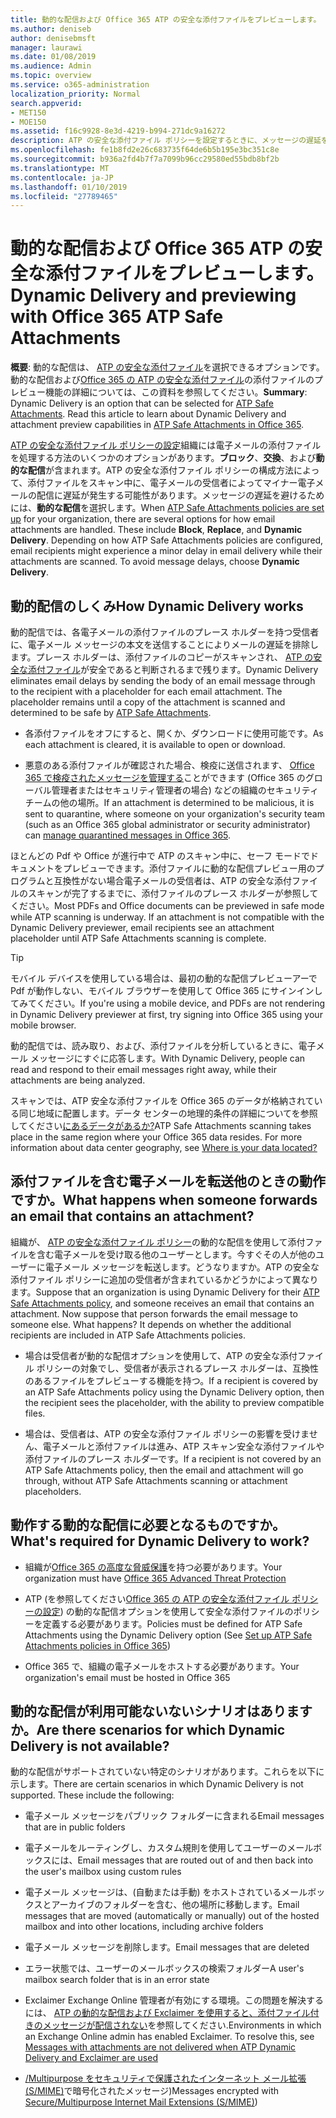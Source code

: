 ```yaml
---
title: 動的な配信および Office 365 ATP の安全な添付ファイルをプレビューします。
ms.author: deniseb
author: denisebmsft
manager: laurawi
ms.date: 01/08/2019
ms.audience: Admin
ms.topic: overview
ms.service: o365-administration
localization_priority: Normal
search.appverid:
- MET150
- MOE150
ms.assetid: f16c9928-8e3d-4219-b994-271dc9a16272
description: ATP の安全な添付ファイル ポリシーを設定するときに、メッセージの遅延を回避し、スキャンされている添付ファイルをプレビューするのにはユーザーを有効にする動的な配信を選択します。
ms.openlocfilehash: fe1b8fd2e26c683735f64de6b5b195e3bc351c8e
ms.sourcegitcommit: b936a2fd4b7f7a7099b96cc29580ed55bdb8bf2b
ms.translationtype: MT
ms.contentlocale: ja-JP
ms.lasthandoff: 01/10/2019
ms.locfileid: "27789465"
---
```

# <a name="dynamic-delivery-and-previewing-with-office-365-atp-safe-attachments"></a><span data-ttu-id="046c9-103">動的な配信および Office 365 ATP の安全な添付ファイルをプレビューします。</span><span class="sxs-lookup"><span data-stu-id="046c9-103">Dynamic Delivery and previewing with Office 365 ATP Safe Attachments</span></span>

<span data-ttu-id="046c9-p101">**概要**: 動的な配信は、 [ATP の安全な添付ファイル](atp-safe-attachments.md)を選択できるオプションです。動的な配信および[Office 365 の ATP の安全な添付ファイル](atp-safe-attachments.md)の添付ファイルのプレビュー機能の詳細については、この資料を参照してください。</span><span class="sxs-lookup"><span data-stu-id="046c9-p101">**Summary**: Dynamic Delivery is an option that can be selected for [ATP Safe Attachments](atp-safe-attachments.md). Read this article to learn about Dynamic Delivery and attachment preview capabilities in [ATP Safe Attachments in Office 365](atp-safe-attachments.md).</span></span>

<span data-ttu-id="046c9-p102">[ATP の安全な添付ファイル ポリシーの設定](set-up-atp-safe-attachments-policies.md)組織には電子メールの添付ファイルを処理する方法のいくつかのオプションがあります。**ブロック**、**交換**、および**動的な配信**が含まれます。ATP の安全な添付ファイル ポリシーの構成方法によって、添付ファイルをスキャン中に、電子メールの受信者によってマイナー電子メールの配信に遅延が発生する可能性があります。メッセージの遅延を避けるためには、**動的な配信**を選択します。</span><span class="sxs-lookup"><span data-stu-id="046c9-p102">When [ATP Safe Attachments policies are set up](set-up-atp-safe-attachments-policies.md) for your organization, there are several options for how email attachments are handled. These include **Block**, **Replace**, and **Dynamic Delivery**. Depending on how ATP Safe Attachments policies are configured, email recipients might experience a minor delay in email delivery while their attachments are scanned. To avoid message delays, choose **Dynamic Delivery**.</span></span>
  
## <a name="how-dynamic-delivery-works"></a><span data-ttu-id="046c9-110">動的配信のしくみ</span><span class="sxs-lookup"><span data-stu-id="046c9-110">How Dynamic Delivery works</span></span>
  
<span data-ttu-id="046c9-p103">動的配信では、各電子メールの添付ファイルのプレース ホルダーを持つ受信者に、電子メール メッセージの本文を送信することによりメールの遅延を排除します。プレース ホルダーは、添付ファイルのコピーがスキャンされ、 [ATP の安全な添付ファイル](atp-safe-attachments.md)が安全であると判断されるまで残ります。</span><span class="sxs-lookup"><span data-stu-id="046c9-p103">Dynamic Delivery eliminates email delays by sending the body of an email message through to the recipient with a placeholder for each email attachment. The placeholder remains until a copy of the attachment is scanned and determined to be safe by [ATP Safe Attachments](atp-safe-attachments.md).</span></span> 

- <span data-ttu-id="046c9-113">各添付ファイルをオフにすると、開くか、ダウンロードに使用可能です。</span><span class="sxs-lookup"><span data-stu-id="046c9-113">As each attachment is cleared, it is available to open or download.</span></span> 

- <span data-ttu-id="046c9-114">悪意のある添付ファイルが確認された場合、検疫に送信されます、 [Office 365 で検疫されたメッセージを管理する](manage-quarantined-messages-and-files.md)ことができます (Office 365 のグローバル管理者またはセキュリティ管理者の場合) などの組織のセキュリティ チームの他の場所。</span><span class="sxs-lookup"><span data-stu-id="046c9-114">If an attachment is determined to be malicious, it is sent to quarantine, where someone on your organization's security team (such as an Office 365 global administrator or security administrator) can [manage quarantined messages in Office 365](manage-quarantined-messages-and-files.md).</span></span>

<span data-ttu-id="046c9-p104">ほとんどの Pdf や Office が進行中で ATP のスキャン中に、セーフ モードでドキュメントをプレビューできます。添付ファイルに動的な配信プレビュー用のプログラムと互換性がない場合電子メールの受信者は、ATP の安全な添付ファイルのスキャンが完了するまでに、添付ファイルのプレース ホルダーが参照してください。</span><span class="sxs-lookup"><span data-stu-id="046c9-p104">Most PDFs and Office documents can be previewed in safe mode while ATP scanning is underway. If an attachment is not compatible with the Dynamic Delivery previewer, email recipients see an attachment placeholder until ATP Safe Attachments scanning is complete.</span></span>

> [!TIP]
> <span data-ttu-id="046c9-117">モバイル デバイスを使用している場合は、最初の動的な配信プレビューアーで Pdf が動作しない、モバイル ブラウザーを使用して Office 365 にサインインしてみてください。</span><span class="sxs-lookup"><span data-stu-id="046c9-117">If you're using a mobile device, and PDFs are not rendering in Dynamic Delivery previewer at first, try signing into Office 365 using your mobile browser.</span></span>

<span data-ttu-id="046c9-118">動的配信では、読み取り、および、添付ファイルを分析しているときに、電子メール メッセージにすぐに応答します。</span><span class="sxs-lookup"><span data-stu-id="046c9-118">With Dynamic Delivery, people can read and respond to their email messages right away, while their attachments are being analyzed.</span></span> 

<span data-ttu-id="046c9-p105">スキャンでは、ATP 安全な添付ファイルを Office 365 のデータが格納されている同じ地域に配置します。データ センターの地理的条件の詳細についてを参照してください[にあるデータがあるか?](https://products.office.com/where-is-your-data-located?geo=All)</span><span class="sxs-lookup"><span data-stu-id="046c9-p105">ATP Safe Attachments scanning takes place in the same region where your Office 365 data resides. For more information about data center geography, see [Where is your data located?](https://products.office.com/where-is-your-data-located?geo=All)</span></span> 
  
## <a name="what-happens-when-someone-forwards-an-email-that-contains-an-attachment"></a><span data-ttu-id="046c9-121">添付ファイルを含む電子メールを転送他のときの動作ですか。</span><span class="sxs-lookup"><span data-stu-id="046c9-121">What happens when someone forwards an email that contains an attachment?</span></span>

<span data-ttu-id="046c9-p106">組織が、 [ATP の安全な添付ファイル ポリシー](set-up-atp-safe-attachments-policies.md)の動的な配信を使用して添付ファイルを含む電子メールを受け取る他のユーザーとします。今すぐその人が他のユーザーに電子メール メッセージを転送します。どうなりますか。ATP の安全な添付ファイル ポリシーに追加の受信者が含まれているかどうかによって異なります。</span><span class="sxs-lookup"><span data-stu-id="046c9-p106">Suppose that an organization is using Dynamic Delivery for their [ATP Safe Attachments policy](set-up-atp-safe-attachments-policies.md), and someone receives an email that contains an attachment. Now suppose that person forwards the email message to someone else. What happens? It depends on whether the additional recipients are included in ATP Safe Attachments policies.</span></span>
  
- <span data-ttu-id="046c9-126">場合は受信者が動的な配信オプションを使用して、ATP の安全な添付ファイル ポリシーの対象でし、受信者が表示されるプレース ホルダーは、互換性のあるファイルをプレビューする機能を持つ。</span><span class="sxs-lookup"><span data-stu-id="046c9-126">If a recipient is covered by an ATP Safe Attachments policy using the Dynamic Delivery option, then the recipient sees the placeholder, with the ability to preview compatible files.</span></span>
    
- <span data-ttu-id="046c9-127">場合は、受信者は、ATP の安全な添付ファイル ポリシーの影響を受けません、電子メールと添付ファイルは進み、ATP スキャン安全な添付ファイルや添付ファイルのプレース ホルダーです。</span><span class="sxs-lookup"><span data-stu-id="046c9-127">If a recipient is not covered by an ATP Safe Attachments policy, then the email and attachment will go through, without ATP Safe Attachments scanning or attachment placeholders.</span></span>
    
## <a name="whats-required-for-dynamic-delivery-to-work"></a><span data-ttu-id="046c9-128">動作する動的な配信に必要となるものですか。</span><span class="sxs-lookup"><span data-stu-id="046c9-128">What's required for Dynamic Delivery to work?</span></span>

- <span data-ttu-id="046c9-129">組織が[Office 365 の高度な脅威保護](office-365-atp.md)を持つ必要があります。</span><span class="sxs-lookup"><span data-stu-id="046c9-129">Your organization must have [Office 365 Advanced Threat Protection](office-365-atp.md)</span></span>
    
- <span data-ttu-id="046c9-130">ATP (を参照してください[Office 365 の ATP の安全な添付ファイル ポリシーの設定](set-up-atp-safe-attachments-policies.md)) の動的な配信オプションを使用して安全な添付ファイルのポリシーを定義する必要があります。</span><span class="sxs-lookup"><span data-stu-id="046c9-130">Policies must be defined for ATP Safe Attachments using the Dynamic Delivery option (See [Set up ATP Safe Attachments policies in Office 365](set-up-atp-safe-attachments-policies.md))</span></span>
    
- <span data-ttu-id="046c9-131">Office 365 で、組織の電子メールをホストする必要があります。</span><span class="sxs-lookup"><span data-stu-id="046c9-131">Your organization's email must be hosted in Office 365</span></span>
    
## <a name="are-there-scenarios-for-which-dynamic-delivery-is-not-available"></a><span data-ttu-id="046c9-132">動的な配信が利用可能ないないシナリオはありますか。</span><span class="sxs-lookup"><span data-stu-id="046c9-132">Are there scenarios for which Dynamic Delivery is not available?</span></span>

<span data-ttu-id="046c9-p107">動的な配信がサポートされていない特定のシナリオがあります。これらを以下に示します。</span><span class="sxs-lookup"><span data-stu-id="046c9-p107">There are certain scenarios in which Dynamic Delivery is not supported. These include the following:</span></span>
  
- <span data-ttu-id="046c9-135">電子メール メッセージをパブリック フォルダーに含まれる</span><span class="sxs-lookup"><span data-stu-id="046c9-135">Email messages that are in public folders</span></span>
    
- <span data-ttu-id="046c9-136">電子メールをルーティングし、カスタム規則を使用してユーザーのメールボックスには、</span><span class="sxs-lookup"><span data-stu-id="046c9-136">Email messages that are routed out of and then back into the user's mailbox using custom rules</span></span>
    
- <span data-ttu-id="046c9-137">電子メール メッセージは、(自動または手動) をホストされているメールボックスとアーカイブのフォルダーを含む、他の場所に移動します。</span><span class="sxs-lookup"><span data-stu-id="046c9-137">Email messages that are moved (automatically or manually) out of the hosted mailbox and into other locations, including archive folders</span></span>
    
- <span data-ttu-id="046c9-138">電子メール メッセージを削除します。</span><span class="sxs-lookup"><span data-stu-id="046c9-138">Email messages that are deleted</span></span>
    
- <span data-ttu-id="046c9-139">エラー状態では、ユーザーのメールボックスの検索フォルダー</span><span class="sxs-lookup"><span data-stu-id="046c9-139">A user's mailbox search folder that is in an error state</span></span>
    
- <span data-ttu-id="046c9-p108">Exclaimer Exchange Online 管理者が有効にする環境。この問題を解決するには、 [ATP の動的な配信および Exclaimer を使用すると、添付ファイル付きのメッセージが配信されない](https://support.microsoft.com/help/4014438/messages-with-attachments-are-not-delivered-when-atp-dynamic-delivery)を参照してください.</span><span class="sxs-lookup"><span data-stu-id="046c9-p108">Environments in which an Exchange Online admin has enabled Exclaimer. To resolve this, see [Messages with attachments are not delivered when ATP Dynamic Delivery and Exclaimer are used](https://support.microsoft.com/help/4014438/messages-with-attachments-are-not-delivered-when-atp-dynamic-delivery)</span></span>

- <span data-ttu-id="046c9-142">[/Multipurpose をセキュリティで保護されたインターネット メール拡張 (S/MIME)](s-mime-for-message-signing-and-encryption.md)で暗号化されたメッセージ)</span><span class="sxs-lookup"><span data-stu-id="046c9-142">Messages encrypted with [Secure/Multipurpose Internet Mail Extensions (S/MIME)](s-mime-for-message-signing-and-encryption.md))</span></span>

